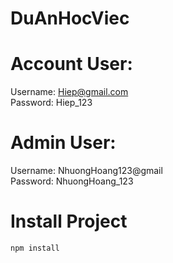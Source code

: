 # DuAnHocViec

# Account User:
Username: Hiep@gmail.com<br>
Password: Hiep_123

# Admin User:
Username: NhuongHoang123@gmail<br>
Password: NhuongHoang_123

# Install Project
<code>npm install</code>
